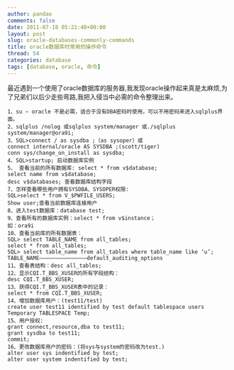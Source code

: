 ```yaml
---
author: pandao
comments: false
date: 2011-07-18 05:21:40+00:00
layout: post
slug: oracle-databases-commonly-commands
title: oracle数据库时常用的操作命令
thread: 54
categories: database
tags: [database, oracle, 命令]
---
```


最近遇到一个使用了oracle数据库的服务器,我发现oracle操作起来真是太麻烦,为了兄弟们以后少走些弯路,我把入侵当中必需的命令整理出来。

	1、su – oracle 不是必需，适合于没有DBA密码时使用，可以不用密码来进入sqlplus界面。
	2、sqlplus /nolog 或sqlplus system/manager 或./sqlplus system/manager@ora9i;
	3、SQL>connect / as sysdba ;（as sysoper）或
	connect internal/oracle AS SYSDBA ;(scott/tiger)
	conn sys/change_on_install as sysdba;
	4、SQL>startup; 启动数据库实例
	5、 查看当前的所有数据库: select * from v$database;
	select name from v$database;
	desc v$databases; 查看数据库结构字段
	7、怎样查看哪些用户拥有SYSDBA、SYSOPER权限:
	SQL>select * from V_$PWFILE_USERS;
	Show user;查看当前数据库连接用户
	8、进入test数据库：database test;
	9、查看所有的数据库实例：select * from v$instance；
	如：ora9i
	10、查看当前库的所有数据表：
	SQL> select TABLE_NAME from all_tables;
	select * from all_tables;
	SQL> select table_name from all_tables where table_name like ‘u’;
	TABLE_NAME———————————————default_auditing_options
	11、查看表结构：desc all_tables;
	12、显示CQI.T_BBS_XUSER的所有字段结构：
	desc CQI.T_BBS_XUSER;
	13、获得CQI.T_BBS_XUSER表中的记录：
	select * from CQI.T_BBS_XUSER;
	14、增加数据库用户：(test11/test)
	create user test11 identified by test default tablespace users Temporary TABLESPACE Temp;
	15、用户授权:
	grant connect,resource,dba to test11;
	grant sysdba to test11;
	commit;
	16、更改数据库用户的密码：(将sys与system的密码改为test.)
	alter user sys indentified by test;
	alter user system indentified by test;

